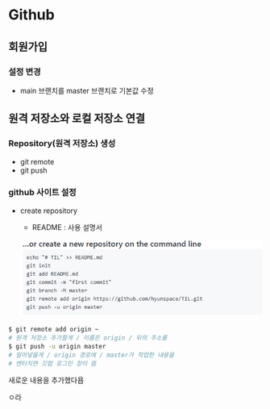 # Github

## 회원가입

### 설정 변경

* main 브랜치를 master 브랜치로 기본값 수정





## 원격 저장소와 로컬 저장소 연결

### Repository(원격 저장소) 생성

* git remote
* git push



### github 사이트 설정

* create repository

  * README : 사용 설명서

  ![image-20220113094743308](GITHUB.assets/image-20220113094743308.png)

```bash
$ git remote add origin ~
# 원격 저장소 추가할게 / 이름은 origin / 뒤의 주소를
$ git push -u origin master
# 밀어넣을게 / origin 경로에 / master가 작업한 내용을
# 엔터치면 깃헙 로그인 창이 뜸
```



새로운 내용을 추가했다욥

ㅇ라